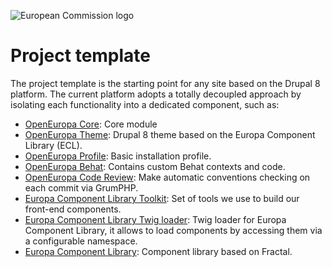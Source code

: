 ![European Commission logo](https://ec.europa.eu/ec_portal/2016/images/logo/logo-splashpage.png)

# Project template

The project template is the starting point for any site based on the Drupal 8 platform. The current platform adopts a
totally decoupled approach by isolating each functionality into a dedicated component, such as:

- [OpenEuropa Core](https://github.com/ec-europa/oe_core): Core module
- [OpenEuropa Theme](https://github.com/ec-europa/oe_theme): Drupal 8 theme based on the Europa Component Library (ECL).
- [OpenEuropa Profile](https://github.com/ec-europa/oe_profile): Basic installation profile.
- [OpenEuropa Behat](https://github.com/ec-europa/oe-behat): Contains custom Behat contexts and code.
- [OpenEuropa Code Review](https://github.com/ec-europa/oe-code-review): Make automatic conventions checking on each commit
  via GrumPHP.
- [Europa Component Library Toolkit](https://github.com/ec-europa/ecl-toolkit): Set of tools we use to build our
  front-end components.
- [Europa Component Library Twig loader](https://github.com/ec-europa/ecl-twig-loader): Twig loader for Europa Component
  Library, it allows to load components by accessing them via a configurable namespace.
- [Europa Component Library](https://github.com/ec-europa/europa-component-library): Component library based on Fractal.
